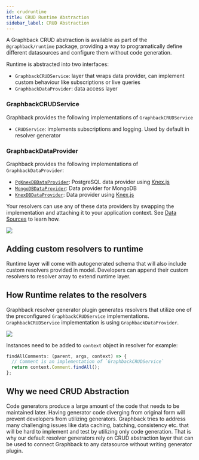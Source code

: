 ```yaml
---
id: crudruntime
title: CRUD Runtime Abstraction
sidebar_label: CRUD Abstraction
---
```


A Graphback CRUD abstraction is available as part of the `@graphback/runtime` package, providing a way to programatically define different datasources and configure them without code generation.

Runtime is abstracted into two interfaces:

- `GraphbackCRUDService`: layer that wraps data provider, can implement custom behaviour like subscriptions or live queries
- `GraphbackDataProvider`: data access layer 

### GraphbackCRUDService

Graphback provides the following implementations of `GraphbackCRUDService`

- `CRUDService`: implements subscriptions and logging. Used by default in resolver generator

### GraphbackDataProvider

Graphback provides the following implementations of `GraphbackDataProvider`:

- [`PgKnexDBDataProvider`](https://www.npmjs.com/package/@graphback/runtime-knex): PostgreSQL data provider using [Knex.js](http://knexjs.org/)
- [`MongoDBDataProvider`](https://www.npmjs.com/package/@graphback/runtime-mongo): Data provider for MongoDB
- [`KnexDBDataProvider`](https://www.npmjs.com/package/@graphback/runtime-knex): Data provider using [Knex.js](http://knexjs.org/)

Your resolvers can use any of these data providers by swapping the implementation and attaching it to your application context. See [Data Sources](../db/datasources) to learn how.

![](/img/runtime.png)

## Adding custom resolvers to runtime

Runtime layer will come with autogenerated schema that will also include custom resolvers provided in model.
Developers can append their custom resolvers to resolver array to extend runtime layer.

## How Runtime relates to the resolvers 

Graphback resolver generator plugin generates resolvers that utilize one of the preconfigured `GraphbackCRUDService` implementations.
`GraphbackCRUDService` implementation is using `GraphbackDataProvider`.

![](/img/runtime.png)

Instances need to be added to `context` object in resolver for example:

```js
findAllComments: (parent, args, context) => {
  // Comment is an implementation of `GraphbackCRUDService` 
  return context.Comment.findAll();
};
```

## Why we need CRUD Abstraction

Code generators produce a large amount of the code that needs to be maintained later.
Having generator code diverging from original form will prevent developers from utilizing generators.
Graphback tries to address many challenging issues like data caching, batching, consistency etc. that will be hard to implement and test by utilizing only code generation.
That is why our default resolver generators rely on CRUD abstraction layer that can be used to connect Graphback to any datasource without writing generator plugin.